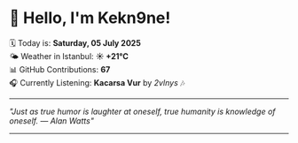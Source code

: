 # 👋 Hello, I'm Kekn9ne!

🗓️ Today is: **Saturday, 05 July 2025**  
🌤️ Weather in Istanbul: **☀️   +21°C**  
📊 GitHub Contributions: **67**  
🎧 Currently Listening: **Kacarsa Vur** by *2vlnys* 🎶

---

_"Just as true humor is laughter at oneself, true humanity is knowledge of oneself. — *Alan Watts*"_

---

